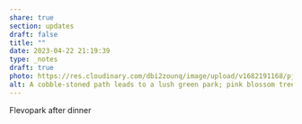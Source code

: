 ```yaml
---
share: true
section: updates
draft: false
title: ""
date: 2023-04-22 21:19:39
type: _notes
draft: true
photo: https://res.cloudinary.com/dbi2zounq/image/upload/v1682191168/pjpsjfdhzwb11zi4219g.jpg
alt: A cobble-stoned path leads to a lush green park; pink blossom trees hang overhead.
---
```


Flevopark after dinner

